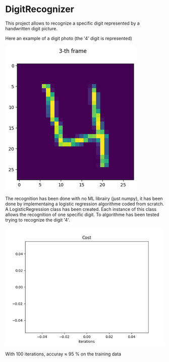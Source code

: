# DigitRecognizer

This project allows to recognize a specific digit represented by a handwritten digit picture.

Here an example of a digit photo (the '4' digit is represented)

![example of digit!](figures/Digit_4.png "example of digit")

The recognition has been done with no ML librairy (just numpy), it has been done by implementaing a logistic regression algorithme coded from scratch.
A LogisticRegression class has been created. Each instance of this class allows the recognition of one specific digit. To algorithme has been tested trying to recognize the digit '4'.

![cost function!](figures/cost_evolution.gif "cost function")

With 100 iterations, accuray $\approx$ 95 % on the training data
